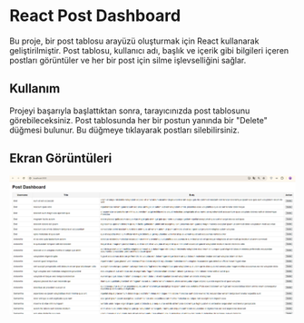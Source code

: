 # React Post Dashboard

Bu proje, bir post tablosu arayüzü oluşturmak için React kullanarak geliştirilmiştir. Post tablosu, kullanıcı adı, başlık ve içerik gibi bilgileri içeren postları görüntüler ve her bir post için silme işlevselliğini sağlar.

## Kullanım 
Projeyi başarıyla başlattıktan sonra, tarayıcınızda post tablosunu görebileceksiniz. Post tablosunda her bir postun yanında bir "Delete" düğmesi bulunur. Bu düğmeye tıklayarak postları silebilirsiniz.

## Ekran Görüntüleri

![Post Dashboard](/src/screenshots/post-dashboard.png)
